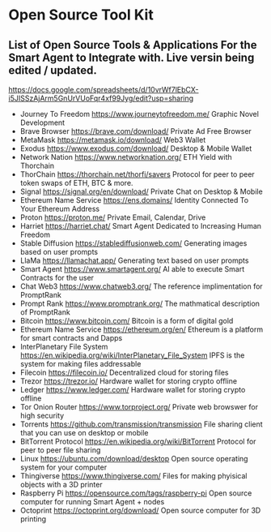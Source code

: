 # Open Source Tool Kit

## List of Open Source Tools & Applications For the Smart Agent to Integrate with. Live versin being edited / updated.
https://docs.google.com/spreadsheets/d/10vrWf7lEbCX-i5JISSzAjArm5GnUrVUoFqr4xf99Jyg/edit?usp=sharing

- Journey To Freedom	https://www.journeytofreedom.me/	Graphic Novel Development
- Brave Browser	https://brave.com/download/	Private Ad Free Browser
- MetaMask	https://metamask.io/download/	Web3 Wallet
- Exodus	https://www.exodus.com/download/	Desktop & Mobile Wallet
- Network Nation	https://www.networknation.org/	ETH Yield with Thorchain
- ThorChain	https://thorchain.net/thorfi/savers	Protocol for peer to peer token swaps of ETH, BTC & more.
- Signal	https://signal.org/en/download/	Private Chat on Desktop & Mobile
- Ethereum Name Service	https://ens.domains/	Identity Connected To Your Ethereum Address
- Proton	https://proton.me/	Private Email, Calendar, Drive
- Harriet	https://harriet.chat/	Smart Agent Dedicated to Increasing Human Freedom
- Stable Diffusion	https://stablediffusionweb.com/	Generating images based on user prompts
- LlaMa 	https://llamachat.app/	Generating text based on user prompts
- Smart Agent	https://www.smartagent.org/	AI able to execute Smart Contracts for the user
- Chat Web3	https://www.chatweb3.org/	The reference implimentation for PromptRank
- Prompt Rank	https://www.promptrank.org/	The mathmatical description of PromptRank
- Bitcoin	https://www.bitcoin.com/	Bitcoin is a form of digital gold
- Ethereum Name Service	https://ethereum.org/en/	Ethereum is a platform for smart contracts and Dapps
- InterPlanetary File System	https://en.wikipedia.org/wiki/InterPlanetary_File_System	IPFS is the system for making files addressable
- Filecoin	https://filecoin.io/	Decentralized cloud for storing files
- Trezor	https://trezor.io/	Hardware wallet for storing crypto offline
- Ledger	https://www.ledger.com/	Hardware wallet for storing crypto offline
- Tor Onion Router	https://www.torproject.org/	Private web browswer for high security
- Torrents	https://github.com/transmission/transmission	File sharing client that you can use on desktop or mobile
- BitTorrent Protocol	https://en.wikipedia.org/wiki/BitTorrent	Protocol for peer to peer file sharing
- Linux 	https://ubuntu.com/download/desktop	Open source operating system for your computer
- Thingiverse	https://www.thingiverse.com/	Files for making phyisical objects with a 3D printer
- Raspberry Pi	https://opensource.com/tags/raspberry-pi	Open source computer for running Smart Agent + nodes
- Octoprint	https://octoprint.org/download/	Open source computer for 3D printing
